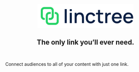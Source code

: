 <p align="center">
  <a href="https://github.com/chakra-ui/chakra-ui">
    <img src="https://raw.githubusercontent.com/iamsahebgiri/linctree/main/public/assets/linctree.png?raw=true" alt="linctree logo" width="300" />
  </a>
</p>

<h2 align="center">The only link you’ll ever need.</h2>

<br>

Connect audiences to all of your content with just one link.